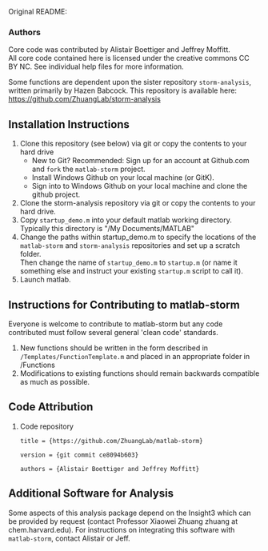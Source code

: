 Original README:

### Authors ###
Core code was contributed by Alistair Boettiger and Jeffrey Moffitt.  
All core code contained here is licensed under the creative commons CC BY NC. See individual help files for more information.

Some functions are dependent upon the sister repository `storm-analysis`, written primarily by Hazen Babcock.
This repository is available here: https://github.com/ZhuangLab/storm-analysis

## Installation Instructions ##
1. Clone this repository (see below) via git or copy the contents to your hard drive
    * New to Git? Recommended: Sign up for an account at Github.com and `fork` the `matlab-storm` project.
    * Install Windows Github on your local machine (or GitK).
    * Sign into to Windows Github on your local machine and clone the github project.
2. Clone the storm-analysis repository via git or copy the contents to your hard drive. 
2. Copy `startup_demo.m` into your default matlab working directory. Typically this directory is "/My Documents/MATLAB"
3. Change the paths within startup_demo.m to specify the locations of the `matlab-storm` and `storm-analysis` repositories and set up a scratch folder.  
Then change the name of `startup_demo.m` to `startup.m` (or name it something else and instruct your existing `startup.m` script to call it).  
5. Launch matlab.

## Instructions for Contributing to matlab-storm
Everyone is welcome to contribute to matlab-storm but any code contributed must follow several general 'clean code' standards.

1. New functions should be written in the form described in `/Templates/FunctionTemplate.m` and placed in an appropriate folder in /Functions
2. Modifications to existing functions should remain backwards compatible as much as possible.

## Code Attribution
1. Code repository
 
     `title = {https://github.com/ZhuangLab/matlab-storm}`

     `version = {git commit ce8094b603}`  

	`authors = {Alistair Boettiger and Jeffrey Moffitt}`

## Additional Software for Analysis
Some aspects of this analysis package depend on the Insight3 which can be provided by request (contact Professor Xiaowei Zhuang zhuang at chem.harvard.edu). 
For instructions on integrating this software with `matlab-storm`, contact Alistair or Jeff. 

